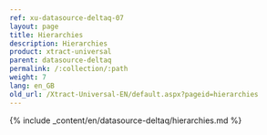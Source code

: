 ```yaml
---
ref: xu-datasource-deltaq-07
layout: page
title: Hierarchies
description: Hierarchies
product: xtract-universal
parent: datasource-deltaq
permalink: /:collection/:path
weight: 7
lang: en_GB
old_url: /Xtract-Universal-EN/default.aspx?pageid=hierarchies
---
```


{% include _content/en/datasource-deltaq/hierarchies.md %}

